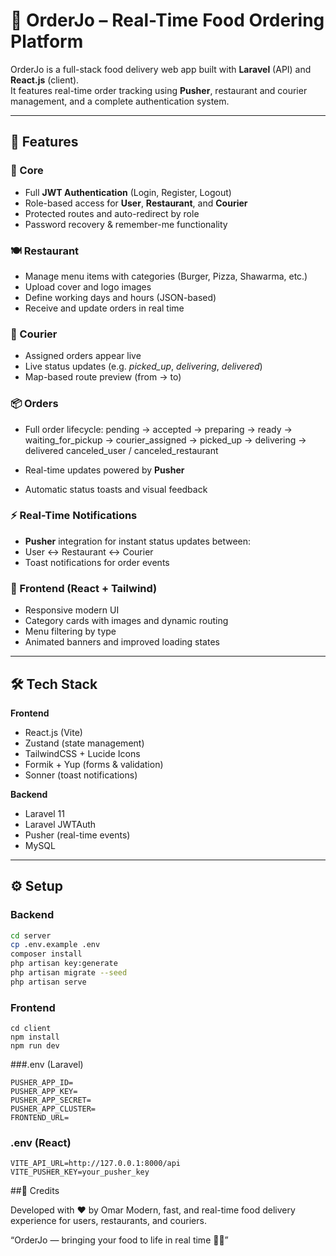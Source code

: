 # 🍔 OrderJo – Real-Time Food Ordering Platform

OrderJo is a full-stack food delivery web app built with **Laravel** (API) and **React.js** (client).  
It features real-time order tracking using **Pusher**, restaurant and courier management, and a complete authentication system.

---

## 🚀 Features

### 🧾 Core
- Full **JWT Authentication** (Login, Register, Logout)
- Role-based access for **User**, **Restaurant**, and **Courier**
- Protected routes and auto-redirect by role
- Password recovery & remember-me functionality

### 🍽️ Restaurant
- Manage menu items with categories (Burger, Pizza, Shawarma, etc.)
- Upload cover and logo images
- Define working days and hours (JSON-based)
- Receive and update orders in real time

### 🚗 Courier
- Assigned orders appear live
- Live status updates (e.g. *picked_up*, *delivering*, *delivered*)
- Map-based route preview (from → to)

### 📦 Orders
- Full order lifecycle:
pending → accepted → preparing → ready → waiting_for_pickup → courier_assigned → picked_up → delivering → delivered
canceled_user / canceled_restaurant

- Real-time updates powered by **Pusher**
- Automatic status toasts and visual feedback

### ⚡ Real-Time Notifications
- **Pusher** integration for instant status updates between:
- User ↔ Restaurant ↔ Courier
- Toast notifications for order events

### 🎨 Frontend (React + Tailwind)
- Responsive modern UI
- Category cards with images and dynamic routing
- Menu filtering by type
- Animated banners and improved loading states

---

## 🛠️ Tech Stack

**Frontend**
- React.js (Vite)
- Zustand (state management)
- TailwindCSS + Lucide Icons
- Formik + Yup (forms & validation)
- Sonner (toast notifications)

**Backend**
- Laravel 11
- Laravel  JWTAuth
- Pusher (real-time events)
- MySQL

---

## ⚙️ Setup

### Backend
```bash
cd server
cp .env.example .env
composer install
php artisan key:generate
php artisan migrate --seed
php artisan serve
```

### Frontend
```
cd client
npm install
npm run dev
```

###.env (Laravel)
```
PUSHER_APP_ID=
PUSHER_APP_KEY=
PUSHER_APP_SECRET=
PUSHER_APP_CLUSTER=
FRONTEND_URL=
```

### .env (React)
```
VITE_API_URL=http://127.0.0.1:8000/api
VITE_PUSHER_KEY=your_pusher_key
```


##💬 Credits

Developed with ❤️ by Omar
Modern, fast, and real-time food delivery experience for users, restaurants, and couriers.

“OrderJo — bringing your food to life in real time 🍕🚴”

